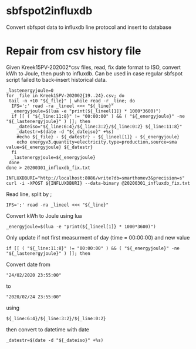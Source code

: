 # sbfspot2influxdb

Convert sbfspot data to influxdb line protocol and insert to database

# Repair from csv history file

Given Kreek15PV-202002\*csv files, read, fix date format to ISO, convert kWh to
Joule, then push to influxdb. Can be used in case regular sbfspot script 
failed to back-insert historical data.

	_lastenergyjoule=0
	for _file in Kreek15PV-202002{19..24}.csv; do
	 tail -n +10 "${_file}" | while read -r _line; do
	  IFS=';' read -ra _lineel <<< "${_line}"
	  _energyjoule=$(lua -e "print(${_lineel[1]} * 1000*3600)")
	  if [[ ( "${_line:11:8}" != "00:00:00" ) && ( "${_energyjoule}" -ne "${_lastenergyjoule}" ) ]]; then
	  	_dateiso="${_line:6:4}/${_line:3:2}/${_line:0:2} ${_line:11:8}"
	  	_datestr=$(date -d "${_dateiso}" +%s)
	    #echo ${_file} - ${_datestr} - ${_lineel[1]} - ${_energyjoule}
	    echo energyv3,quantity=electricity,type=production,source=sma value=${_energyjoule} ${_datestr}
	  fi
	  _lastenergyjoule=${_energyjoule}
	 done
	done > 20200301_influxdb_fix.txt

	INFLUXDBURI="http://localhost:8086/write?db=smarthomev3&precision=s"
	curl -i -XPOST ${INFLUXDBURI} --data-binary @20200301_influxdb_fix.txt

Read line, split by ;

	IFS=';' read -ra _lineel <<< "${_line}"
Convert kWh to Joule using lua

	_energyjoule=$(lua -e "print(${_lineel[1]} * 1000*3600)")

Only update if not first measurment of day (time = 00:00:00) and new value

	if [[ ( "${_line:11:8}" != "00:00:00" ) && ( "${_energyjoule}" -ne "${_lastenergyjoule}" ) ]]; then
Convert date from

	"24/02/2020 23:55:00"
to 

	"2020/02/24 23:55:00"
using

	${_line:6:4}/${_line:3:2}/${_line:0:2}

then convert to datetime with date
	
	_datestr=$(date -d "${_dateiso}" +%s)

